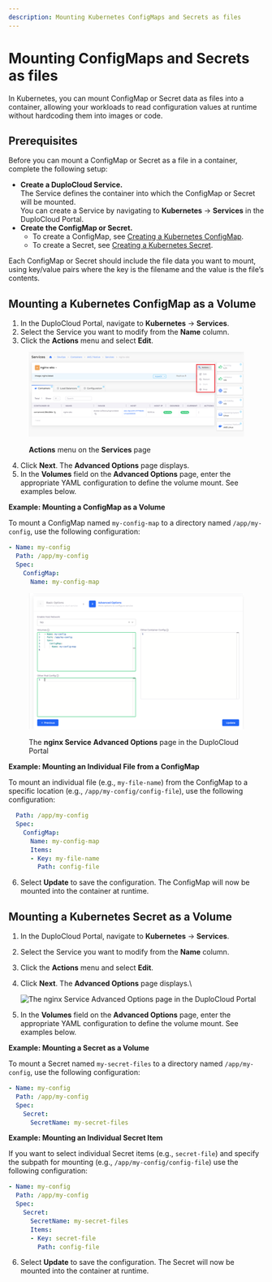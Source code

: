 ```yaml
---
description: Mounting Kubernetes ConfigMaps and Secrets as files
---
```


# Mounting ConfigMaps and Secrets as files

In Kubernetes, you can mount ConfigMap or Secret data as files into a container, allowing your workloads to read configuration values at runtime without hardcoding them into images or code.

## Prerequisites

Before you can mount a ConfigMap or Secret as a file in a container, complete the following setup:

* **Create a DuploCloud Service.**\
  The Service defines the container into which the ConfigMap or Secret will be mounted.\
  You can create a Service by navigating to **Kubernetes** → **Services** in the DuploCloud Portal.
* **Create the ConfigMap or Secret.**
  * To create a ConfigMap, see [Creating a Kubernetes ConfigMap](mounting-config-as-files.md#creating-a-kubernetes-configmap).
  * To create a Secret, see [Creating a Kubernetes Secret](mounting-config-as-files.md#creating-a-kubernetes-secret).

Each ConfigMap or Secret should include the file data you want to mount, using key/value pairs where the key is the filename and the value is the file’s contents.

## Mounting a Kubernetes ConfigMap as a Volume

1. In the DuploCloud Portal, navigate to **Kubernetes** -> **Services**.
2. Select the Service you want to modify from the **Name** column.
3. Click the **Actions** menu and select **Edit**.

<figure><img src="../../.gitbook/assets/Azure_Serv1 (1).png" alt=""><figcaption><p><strong>Actions</strong> menu on the <strong>Services</strong> page</p></figcaption></figure>

4. Click **Next**. The **Advanced Options** page displays.
5. In the **Volumes** field on the **Advanced Options** page, enter the appropriate YAML configuration to define the volume mount. See examples below.

**Example: Mounting a ConfigMap as a Volume**

To mount a ConfigMap named `my-config-map` to a directory named `/app/my-config`, use the following configuration:

```yaml
- Name: my-config
  Path: /app/my-config
  Spec:
    ConfigMap:
      Name: my-config-map
```

<figure><img src="../../.gitbook/assets/Azure_edit_serv_2.png" alt=""><figcaption><p>The <strong>nginx Service</strong> <strong>Advanced Options</strong> page in the DuploCloud Portal</p></figcaption></figure>

**Example: Mounting an Individual File from a ConfigMap**

To mount an individual file (e.g., `my-file-name`) from the ConfigMap to a specific location (e.g., `/app/my-config/config-file`), use the following configuration:

```yaml
  Path: /app/my-config
  Spec:
    ConfigMap:
      Name: my-config-map
      Items:
      - Key: my-file-name
        Path: config-file
```

6. Select **Update** to save the configuration. The ConfigMap will now be mounted into the container at runtime.

## Mounting a Kubernetes Secret as a Volume

1. In the DuploCloud Portal, navigate to **Kubernetes** -> **Services**.
2. Select the Service you want to modify from the **Name** column.
3. Click the **Actions** menu and select **Edit**.
4.  Click **Next**. The **Advanced Options** page displays.\


    ![The nginx Service Advanced Options page in the DuploCloud Portal](<../../.gitbook/assets/Screen Shot 2022-03-21 at 12.52.19 PM.png>)
5. In the **Volumes** field on the **Advanced Options** page, enter the appropriate YAML configuration to define the volume mount. See examples below.

**Example: Mounting a Secret as a Volume**

To mount a Secret named `my-secret-files` to a directory named `/app/my-config`, use the following configuration:

```yaml
- Name: my-config
  Path: /app/my-config
  Spec:
    Secret:
      SecretName: my-secret-files
```

**Example: Mounting an Individual Secret Item**

If you want to select individual Secret items (e.g., `secret-file`) and specify the subpath for mounting (e.g., `/app/my-config/config-file`) use the following configuration:

```yaml
- Name: my-config
  Path: /app/my-config
  Spec:
    Secret:
      SecretName: my-secret-files
      Items:
      - Key: secret-file
        Path: config-file
```

6. Select **Update** to save the configuration. The Secret will now be mounted into the container at runtime.
